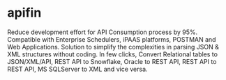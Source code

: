 # apifin
Reduce development effort for API Consumption process by 95%. Compatible with Enterprise Schedulers, iPAAS platforms, POSTMAN and Web Applications. Solution to simplify the complexities in parsing JSON &amp; XML structures without coding. In few clicks, Convert Relational tables to JSON/XML/API, REST API to Snowflake, Oracle to REST API, REST API to REST API, MS SQLServer to XML and vice versa.
